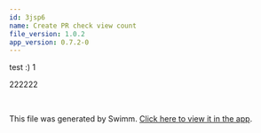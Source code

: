 ```yaml
---
id: 3jsp6
name: Create PR check view count
file_version: 1.0.2
app_version: 0.7.2-0
---
```


test :) 1

222222

<br/>

This file was generated by Swimm. [Click here to view it in the app](http://localhost:5001/repos/Z2l0aHViJTNBJTNBc3ItZXh0ZW5zaW9uJTNBJTNBZG91ZWs=/docs/3jsp6).